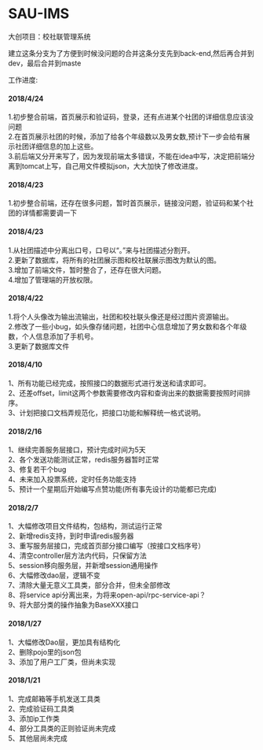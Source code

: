 # SAU-IMS
大创项目：校社联管理系统

建立这条分支为了方便到时候没问题的合并这条分支先到back-end,然后再合并到dev，最后合并到maste

工作进度:
<h4>2018/4/24</h4>
1.初步整合前端，首页展示和验证码，登录，还有点进某个社团的详细信息应该没问题<br/>
2.在首页展示社团的时候，添加了给各个年级数以及男女数,预计下一步会给有展示社团详细信息的加上这些。<br/>
3.前后端又分开来写了，因为发现前端太多错误，不能在idea中写，决定把前端分离到tomcat上写，自己用文件模拟json，大大加快了修改进度。<br/>


<h4>2018/4/23</h4>
1.初步整合前端，还存在很多问题，暂时首页展示，链接没问题，验证码和某个社团的详情都需要调一下<br/>

<h4>2018/4/23</h4>
1.从社团描述中分离出口号，口号以“。”来与社团描述分割开。<br/>
2.更新了数据库，将所有的社团展示图和校社联展示图改为默认的图。<br/>
3.增加了前端文件，暂时整合了，还存在很大问题。<br/>
4.增加了管理端的开放权限。<br/>

<h4>2018/4/22</h4>
1.将个人头像改为输出流输出，社团和校社联头像还是经过图片资源输出。<br/>
2.修改了一些小bug，如头像存储问题，社团中心信息增加了男女数和各个年级数，个人信息添加了手机号。<br/>
3.更新了数据库文件<br/>

<h4>2018/4/10</h4>
1、所有功能已经完成，按照接口的数据形式进行发送和请求即可。<br/>
2、还差offset，limit这两个参数需要修改内容和查询出来的数据需要按照时间排序。<br/>
3、计划把接口文档弄规范化，把接口功能和解释统一格式说明。<br/>

<h4>2018/2/16</h4>
1、继续完善服务层接口，预计完成时间为5天<br/>
2、各个发送功能测试正常，redis服务器暂时正常<br/>
3、修复若干个bug<br/>
4、未来加入投票系统，定时任务功能支持<br/>
5、预计一个星期后开始编写点赞功能(所有事先设计的功能都已完成)<br/>


<h4>2018/2/7</h4>
1、大幅修改项目文件结构，包结构，测试运行正常<br/>
2、新增redis支持，到时申请redis服务器<br/>
3、重写服务层接口，完成首页部分接口编写（按接口文档序号）<br/>
4、清空controller层方法内代码，只保留方法<br/>
5、session移向服务层，并新增session通用操作<br/>
6、大幅修改dao层，逻辑不变<br/>
7、清除大量无意义工具类，部分合并，但未全部修改<br/>
8、将service api分离出来，为将来open-api/rpc-service-api？<br/>
9、将大部分类的操作抽象为BaseXXX接口<br/>

<h4>2018/1/27</h4>
1、大幅修改Dao层，更加具有结构化<br/>
2、删除pojo里的json包<br/>
3、添加了用户工厂类，但尚未实现<br/>

<h4>2018/1/21</h4>
1、完成邮箱等手机发送工具类<br/>
2、完成验证码工具类<br/>
3、添加ip工作类<br/>
4、部分工具类的正则验证尚未完成<br/>
5、其他层尚未完成<br/>

